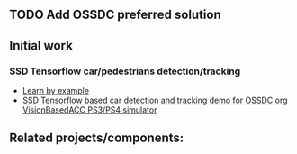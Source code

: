 ## TODO Add OSSDC preferred solution

## Initial work

### SSD Tensorflow car/pedestrians detection/tracking
- [Learn by example](https://medium.com/@mslavescu/learn-by-example-f539ad814117)
- [SSD Tensorflow based car detection and tracking demo for OSSDC.org VisionBasedACC PS3/PS4 simulator](https://www.youtube.com/watch?v=dqnjHqwP68Y)

## Related projects/components:

